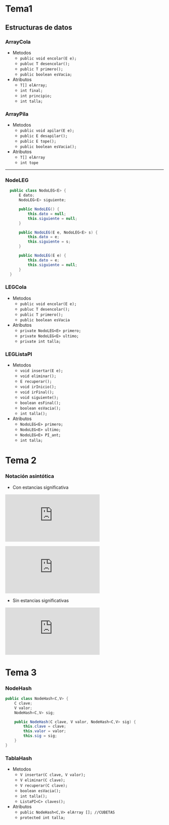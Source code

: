 # Tema1 

##  Estructuras de datos 

### ArrayCola
- Metodos
  - `public void encolar(E e);`
  - `publuc T desencolar();`
  - `public T primero();`
  - `public boolean esVacia;`
- Atributos
  - `T[] elArray;`
  - `int final;`
  - `int principio;`
  - `int talla;`
### ArrayPila
- Metodos
  - `public void apilar(E e);`
  - `public E desapilar();`
  - `public E tope();`
  - `public boolean esVacia();`
- Atributos
  - `T[] elArray`
  - `int tope`
 
 ---
 
### NodeLEG
```java
  public class NodoLEG<E> {
      E dato;
      NodoLEG<E> siguiente;

      public NodoLEG() {
          this.dato = null;
          this.siguiente = null;
      }

      public NodoLEG(E e, NodoLEG<E> s) {
          this.dato = e;
          this.siguiente = s;
      }

      public NodoLEG(E e) {
          this.dato = e;
          this.siguiente = null;
      }
  }
```


### LEGCola
- Metodos
  - `public void encolar(E e);`
  - `publuc T desencolar();`
  - `public T primero();`
  - `public boolean esVacia`
- Atributos
  - `private NodoLEG<E> primero;`
  - `private NodoLEG<E> ultimo;`
  - `private int talla;`



### LEGListaPI
- Metodos 
  - `void insertar(E e);`
  - `void eliminar();`
  - `E recuperar();`
  - `void irInicio();`
  - `void irFinal();`
  - `void siguiente();`
  - `boolean esFinal();`
  - `boolean esVacia();`
  - `int talla();`
- Atributos
  - `NodoLEG<E> primero;`
  - `NodoLEG<E> ultimo;`
  - `NodoLEG<E> PI_ant;`
  - `int talla;`
# Tema 2 
### Notación asintótica 
- Con estancias significativa

![equation](https://latex.codecogs.com/gif.latex?T%28x%29%20%5C%2C%20%5Cepsilon%20%5C%2C%20%5COmega%20%5C%3A%20%5Crightarrow%20Mejor%5C%2C%20caso)

![equation](https://latex.codecogs.com/gif.latex?T%28x%29%20%5C%2C%20%5Cepsilon%20%5C%2C%20%5Ctextup%7BO%7D%20%5C%3A%20%5Crightarrow%20Peor%5C%2C%20caso)


- Sin estancias significativas 

![equation](https://latex.codecogs.com/gif.latex?T%28x%29%20%5C%2C%20%5Cepsilon%20%5C%2C%20%5CTheta)

# Tema 3

### NodeHash
```java
public class NodeHash<C,V> {
    C clave;
    V valor;
    NodeHash<C,V> sig;

    public NodeHash(C clave, V valor, NodeHash<C,V> sig) {
        this.clave = clave;
        this.valor = valor;
        this.sig = sig;
    }
}
```
### TablaHash
- Metodos 
  - `V insertar(C clave, V valor);`
  - `V eliminar(C clave);`
  - `V recuperar(C clave);`
  - `boolean esVacia();`
  - `int talla();`
  - `ListaPI<C> claves();`  
- Atributos
  - `public NodeHash<C,V> elArray []; //CUBETAS`
  - `protected int talla;`
